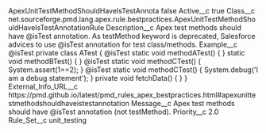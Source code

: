 <?xml version="1.0" encoding="UTF-8"?>
<CustomMetadata xmlns="http://soap.sforce.com/2006/04/metadata" xmlns:xsi="http://www.w3.org/2001/XMLSchema-instance" xmlns:xsd="http://www.w3.org/2001/XMLSchema">
    <label>ApexUnitTestMethodShouldHaveIsTestAnnota</label>
    <protected>false</protected>
    <values>
        <field>Active__c</field>
        <value xsi:type="xsd:boolean">true</value>
    </values>
    <values>
        <field>Class__c</field>
        <value xsi:type="xsd:string">net.sourceforge.pmd.lang.apex.rule.bestpractices.ApexUnitTestMethodShouldHaveIsTestAnnotationRule</value>
    </values>
    <values>
        <field>Description__c</field>
        <value xsi:type="xsd:string">Apex test methods should have @isTest annotation. As testMethod keyword is deprecated, Salesforce advices to use @isTest annotation for test class/methods.</value>
    </values>
    <values>
        <field>Example__c</field>
        <value xsi:type="xsd:string">@isTest
private class ATest {
    @isTest
    static void methodATest() {
    }
    static void methodBTest() {
    }
    @isTest static void methodCTest() {
        System.assert(1==2);
    }
    @isTest static void methodCTest() {
        System.debug(&apos;I am a debug statement&apos;);
    }
    private void fetchData() {
    }
}</value>
    </values>
    <values>
        <field>External_Info_URL__c</field>
        <value xsi:type="xsd:string">https://pmd.github.io/latest/pmd_rules_apex_bestpractices.html#apexunittestmethodshouldhaveistestannotation</value>
    </values>
    <values>
        <field>Message__c</field>
        <value xsi:type="xsd:string">Apex test methods should have @isTest annotation (not testMethod).</value>
    </values>
    <values>
        <field>Priority__c</field>
        <value xsi:type="xsd:double">2.0</value>
    </values>
    <values>
        <field>Rule_Set__c</field>
        <value xsi:type="xsd:string">unit_testing</value>
    </values>
</CustomMetadata>
